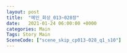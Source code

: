 ```yaml
---
layout: post
title:  "메인_회상_013~028장"
date:   2021-01-24 06:00:00 +0000
categories: Main
Tags: Story Main
SceneCode: ["scene_skip_cp013-028_q1_s10"]
---
```

